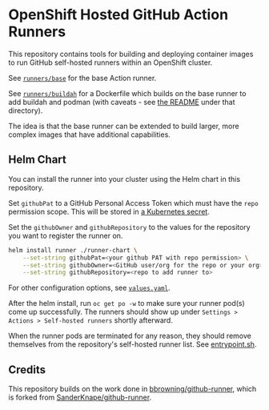 # OpenShift Hosted GitHub Action Runners

This repository contains tools for building and deploying container images to run GitHub self-hosted runners within an OpenShift cluster.

See [`runners/base`](./runners/base) for the base Action runner.

See [`runners/buildah`](./runners/buildah) for a Dockerfile which builds on the base runner to add buildah and podman (with caveats - see [the README](./runners/buildah/README.md) under that directory).

The idea is that the base runner can be extended to build larger, more complex images that have additional capabilities.

## Helm Chart

You can install the runner into your cluster using the Helm chart in this repository.

Set `githubPat` to a GitHub Personal Access Token which must have the `repo` permission scope. This will be stored in [a Kubernetes secret](./runner-chart/templates/pat-secret.yaml).

Set the `githubOwner` and `githubRepository` to the values for the repository you want to register the runner on.

```bash
helm install runner ./runner-chart \
    --set-string githubPat=<your github PAT with repo permission> \
    --set-string githubOwner=<GitHub user/org for the repo or your org> \
    --set-string githubRepository=<repo to add runner to>
```

For other configuration options, see [`values.yaml`](./runner-chart/values.yaml).

After the helm install, run `oc get po -w` to make sure your runner pod(s) come up successfully. The runners should show up under `Settings > Actions > Self-hosted runners` shortly afterward.

When the runner pods are terminated for any reason, they should remove themselves from the repository's self-hosted runner list. See [entrypoint.sh](./runners/base/entrypoint.sh).

## Credits
This repository builds on the work done in [bbrowning/github-runner](https://github.com/bbrowning/github-runner), which is forked from [SanderKnape/github-runner](https://github.com/SanderKnape/github-runner).
